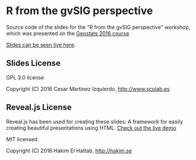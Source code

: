 # R from the gvSIG perspective

Source code of the slides for the "R from the gvSIG perspective"
workshop, which was presented on the [Geostats 2016 course](http://www.geostat-course.org/2016)

[Slides can be seen live here](https://dispiste.github.io/geostat2016/gvsig-workshop/).


## Slides License

GPL 3.0 license

Copyright (C) 2016 Cesar Martinez Izquierdo, http://www.scolab.es

## Reveal.js License

Reveal.js has been used for creating these slides:
A framework for easily creating beautiful presentations using HTML. [Check out the live demo](http://lab.hakim.se/reveal-js/)

MIT licensed

Copyright (C) 2016 Hakim El Hattab, http://hakim.se
